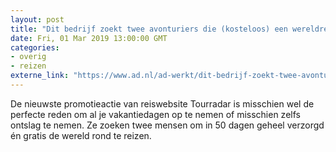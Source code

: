 ```yaml
---
layout: post
title: "Dit bedrijf zoekt twee avonturiers die (kosteloos) een wereldreis willen maken"
date: Fri, 01 Mar 2019 13:00:00 GMT
categories: 
- overig 
- reizen 
externe_link: "https://www.ad.nl/ad-werkt/dit-bedrijf-zoekt-twee-avonturiers-die-kosteloos-een-wereldreis-willen-maken~ab4472f9/"
---
```


De nieuwste promotieactie van reiswebsite Tourradar is misschien wel de perfecte reden om al je vakantiedagen op te nemen of misschien zelfs ontslag te nemen. Ze zoeken twee mensen om in 50 dagen geheel verzorgd én gratis de wereld rond te reizen.
